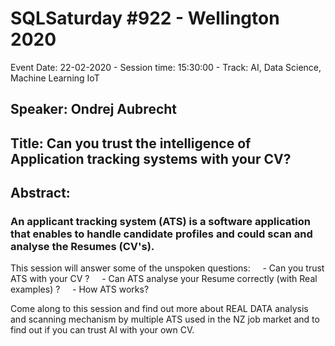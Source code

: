 # SQLSaturday #922 - Wellington 2020
Event Date: 22-02-2020 - Session time: 15:30:00 - Track: AI, Data Science, Machine Learning  IoT
## Speaker: Ondrej Aubrecht
## Title: Can you trust the intelligence of Application tracking systems with your CV?
## Abstract:
### An applicant tracking system (ATS) is a software application that enables to handle candidate profiles and could scan and analyse the Resumes (CV's).

This session will answer some of the unspoken questions:
    - Can you trust ATS with your CV ?
    - Can ATS analyse your Resume correctly (with Real examples) ?
    - How ATS works?

Come along to this session and find out more about REAL DATA analysis and scanning mechanism by multiple ATS used in the NZ job market and to find out if you can trust AI with your own CV.
